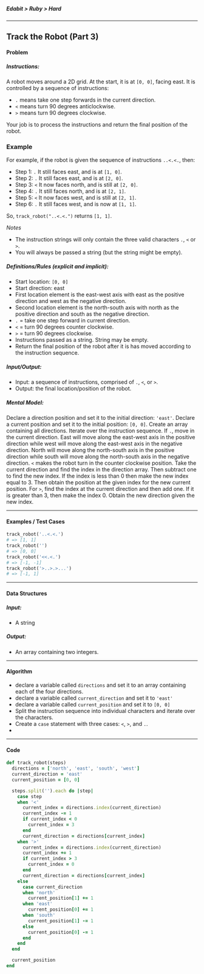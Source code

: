 ##### Edabit > Ruby > Hard

---

## Track the Robot (Part 3)

#### Problem

##### Instructions:

A robot moves around a 2D grid. At the start, it is at `[0, 0]`, facing east. It is controlled by a sequence of instructions:

- `.` means take one step forwards in the current direction.
- `<` means turn 90 degrees anticlockwise.
- `>` means turn 90 degrees clockwise.

Your job is to process the instructions and return the final position of the robot.

### Example

For example, if the robot is given the sequence of instructions `..<.<.`, then:

- Step 1: `.` It still faces east, and is at `[1, 0]`.
- Step 2: `.` It still faces east, and is at `[2, 0]`.
- Step 3: `<` It now faces north, and is still at `[2, 0]`.
- Step 4: `.` It still faces north, and is at `[2, 1]`.
- Step 5: `<` It now faces west, and is still at `[2, 1]`.
- Step 6: `.` It still faces west, and is now at `[1, 1]`.

So, `track_robot("..<.<.")` returns `[1, 1]`.

_Notes_

- The instruction strings will only contain the three valid characters `.`, `<` or `>`.
- You will always be passed a string (but the string might be empty).

##### Definitions/Rules (explicit and implicit):

* Start location: `[0, 0]`
* Start direction: east
* First location element is the east-west axis with east as the positive direction and west as the negative direction.
* Second location element is the north-south axis with north as the positive direction and south as the negative direction.
* `.` = take one step forward in current direction.
* `<` = turn 90 degrees counter clockwise.
* `>` = turn 90 degrees clockwise.
* Instructions passed as a string. String may be empty.
* Return the final position of the robot after it is has moved according to the instruction sequence.

##### Input/Output:

* Input: a sequence of instructions, comprised of `.`, `<`, or `>`.
* Output: the final location/position of the robot.

##### Mental Model:

Declare a direction position and set it to the initial direction: `'east'`. Declare a current position and set it to the initial position: `[0, 0]`. Create an array containing all directions. Iterate over the instruction sequence. If `.`, move in the current direction. East will move along the east-west axis in the positive direction while west will move along the east-west axis in the negative direction. North will move along the north-south axis in the positive direction while south will move along the north-south axis in the negative direction. `<` makes the robot turn in the counter clockwise position. Take the current direction and find the index in the direction array. Then subtract one to find the new index. If the index is less than 0 then make the new index equal to 3. Then obtain the position at the given index for the new current position. For `>`, find the index at the current direction and then add one. If it is greater than 3, then make the index 0. Obtain the new direction given the new index. 

---

#### Examples / Test Cases

```ruby
track_robot('..<.<.')
# => [1, 1]
track_robot('')
# => [0, 0]
track_robot('<<.<.')
# => [-1, -1]
track_robot('>..>.>...')
# => [-1, 1]
```

---

#### Data Structures

##### Input:

* A string

##### Output:

* An array containing two integers.

---

#### Algorithm

* declare a variable called `directions` and set it to an array containing each of the four directions.
* declare a variable called `current_direction` and set it to `'east'`
* declare a variable called `current_position` and set it to `[0, 0]`
* Split the instruction sequence into individual characters and iterate over the characters.
* Create a `case` statement with three cases: `<`, `>`, and `.`.
* 



---

#### Code

```ruby
def track_robot(steps)
  directions = ['north', 'east', 'south', 'west']
  current_direction = 'east'
  current_position = [0, 0]

  steps.split('').each do |step|
    case step
    when '<'
      current_index = directions.index(current_direction)
      current_index -= 1
      if current_index < 0
        current_index = 3
      end
      current_direction = directions[current_index] 
    when '>'
      current_index = directions.index(current_direction)
      current_index += 1
      if current_index > 3
        current_index = 0
      end
      current_direction = directions[current_index]
    else
      case current_direction
      when 'north'
        current_position[1] += 1
      when 'east'
        current_position[0] += 1
      when 'south'
        current_position[1] -= 1
      else
        current_position[0] -= 1
      end
    end
  end

  current_position
end
```

